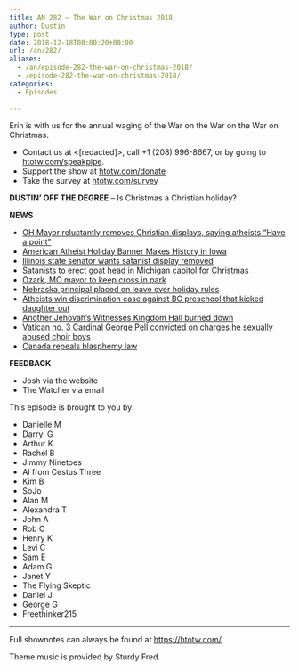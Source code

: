 ```yaml
---
title: AN 282 – The War on Christmas 2018
author: Dustin
type: post
date: 2018-12-18T08:00:20+00:00
url: /an/282/
aliases:
  - /an/episode-282-the-war-on-christmas-2018/
  - /episode-282-the-war-on-christmas-2018/
categories:
  - Episodes

---
```

<div id="buzzsprout-player-10552827"></div><script src="https://www.buzzsprout.com/1983601/10552827-episode-282-the-war-on-christmas-2018.js?container_id=buzzsprout-player-10552827&player=small" type="text/javascript" charset="utf-8"></script>

Erin is with us for the annual waging of the War on the War on the War on Christmas.

<!--more-->

 * Contact us at <[redacted]>, call +1 (208) 996-8667, or by going to <a rel="noreferrer noopener" href="https://htotw.com/speakpipe" target="_blank">htotw.com/speakpipe</a>.
 * Support the show at <a rel="noreferrer noopener" href="https://htotw.com/donate" target="_blank">htotw.com/donate</a>
 * Take the survey at <a rel="noreferrer noopener" href="https://htotw.com/survey" target="_blank">htotw.com/survey</a> 

**DUSTIN’ OFF THE DEGREE** &#8211; Is Christmas a Christian holiday?

**NEWS**

  * <a href="https://fox8.com/2018/11/30/dover-officials-say-they-were-forced-to-remove-religious-statues-or-face-lawsuit/" target="_blank" rel="noopener">OH Mayor reluctantly removes Christian displays, saying atheists “Have a point”</a>
  * <a href="https://www.atheists.org/2018/12/atheist-holiday-display-iowa-state-capitol/" target="_blank" rel="noopener">American Atheist Holiday Banner Makes History in Iowa</a>
  * <a href="https://friendlyatheist.patheos.com/2018/12/09/illinois-state-senator-demands-removal-of-satanic-display-from-capitol/" target="_blank" rel="noopener">Illinois state senator wants satanist display removed</a>
  * <a href="https://friendlyatheist.patheos.com/2018/12/12/satanists-will-erect-haloed-goat-head-on-michigan-capitol-days-before-christmas/" target="_blank" rel="noopener">Satanists to erect goat head in Michigan capitol for Christmas</a>
  * <a href="https://www.news-leader.com/story/news/local/ozarks/2018/12/11/ozark-remove-cross-finley-river-park-holiday-lights-display/2279723002/" target="_blank" rel="noopener">Ozark, MO mayor to keep cross in park</a>
  * <a href="https://www.ketv.com/article/elkhorn-elementary-principal-put-on-leave-for-banning-santa-candy-canes-and-other-christmas-decorations/25424233" target="_blank" rel="noopener">Nebraska principal placed on leave over holiday rules</a>
  * <a href="https://www.cbc.ca/news/canada/british-columbia/atheist-bc-human-rights-1.4943787" target="_blank" rel="noopener">Atheists win discrimination case against BC preschool that kicked daughter out</a>
  * <a href="https://www.cnn.com/2018/12/09/us/jehovahs-witnesses-attacks-washington-state/index.html" target="_blank" rel="noopener">Another Jehovah’s Witnesses Kingdom Hall burned down</a>
  * <a href="https://www.thedailybeast.com/vatican-no-3-cardinal-george-pell-on-trial-for-historical-child-sex-charges" target="_blank" rel="noopener">Vatican no. 3 Cardinal George Pell convicted on charges he sexually abused choir boys</a>
  * <a href="https://www.bchumanist.ca/canada_repeals_blasphemy_law" target="_blank" rel="noopener">Canada repeals blasphemy law</a>

**FEEDBACK**

  * Josh via the website
  * The Watcher via email

This episode is brought to you by:

  * Danielle M
  * Darryl G
  * Arthur K
  * Rachel B
  * Jimmy Ninetoes
  * Al from Cestus Three
  * Kim B
  * SoJo
  * Alan M
  * Alexandra T
  * John A
  * Rob C
  * Henry K
  * Levi C
  * Sam E
  * Adam G
  * Janet Y
  * The Flying Skeptic
  * Daniel J
  * George G
  * Freethinker215

<hr class="wp-block-separator" />

Full shownotes can always be found at <https://htotw.com/>  

Theme music is provided by Sturdy Fred.